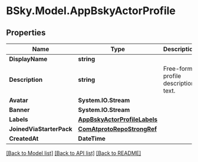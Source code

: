 # BSky.Model.AppBskyActorProfile

## Properties

Name | Type | Description | Notes
------------ | ------------- | ------------- | -------------
**DisplayName** | **string** |  | [optional] 
**Description** | **string** | Free-form profile description text. | [optional] 
**Avatar** | **System.IO.Stream** |  | [optional] 
**Banner** | **System.IO.Stream** |  | [optional] 
**Labels** | [**AppBskyActorProfileLabels**](AppBskyActorProfileLabels.md) |  | [optional] 
**JoinedViaStarterPack** | [**ComAtprotoRepoStrongRef**](ComAtprotoRepoStrongRef.md) |  | [optional] 
**CreatedAt** | **DateTime** |  | [optional] 

[[Back to Model list]](../README.md#documentation-for-models) [[Back to API list]](../README.md#documentation-for-api-endpoints) [[Back to README]](../README.md)

